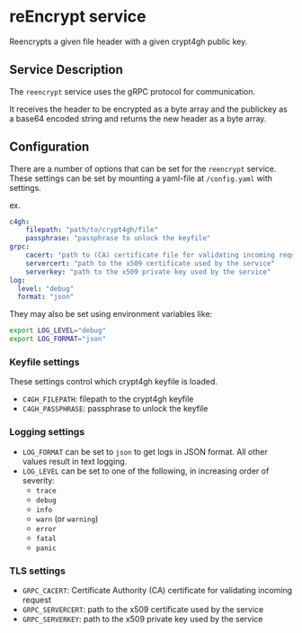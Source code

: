 # reEncrypt service

Reencrypts a given file header with a given crypt4gh public key.

## Service Description

The `reencrypt` service uses the gRPC protocol for communication.

It receives the header to be encrypted as a byte array and the publickey as a base64 encoded string and returns the new header as a byte array.

## Configuration

There are a number of options that can be set for the `reencrypt` service.
These settings can be set by mounting a yaml-file at `/config.yaml` with settings.

ex.

```yaml
c4gh:
    filepath: "path/to/crypt4gh/file"
    passphrase: "passphrase to unlock the keyfile"
grpc:
    cacert: "path to (CA) certificate file for validating incoming request"
    servercert: "path to the x509 certificate used by the service"
    serverkey: "path to the x509 private key used by the service"
log:
  level: "debug"
  format: "json"
```

They may also be set using environment variables like:

```bash
export LOG_LEVEL="debug"
export LOG_FORMAT="json"
```

### Keyfile settings

These settings control which crypt4gh keyfile is loaded.

- `C4GH_FILEPATH`: filepath to the crypt4gh keyfile
- `C4GH_PASSPHRASE`: passphrase to unlock the keyfile

### Logging settings

- `LOG_FORMAT` can be set to `json` to get logs in JSON format. All other values result in text logging.
- `LOG_LEVEL` can be set to one of the following, in increasing order of severity:
  - `trace`
  - `debug`
  - `info`
  - `warn` (or `warning`)
  - `error`
  - `fatal`
  - `panic`

### TLS settings

- `GRPC_CACERT`: Certificate Authority (CA) certificate for validating incoming request
- `GRPC_SERVERCERT`: path to the x509 certificate used by the service
- `GRPC_SERVERKEY`: path to the x509 private key used by the service
